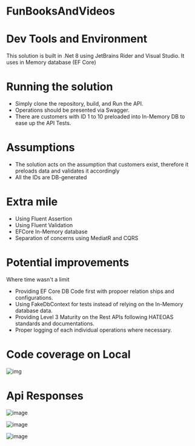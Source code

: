 # FunBooksAndVideos

# Dev Tools and Environment
This solution is built in .Net 8 using JetBrains Rider and Visual Studio.
It uses in Memory database (EF Core)

# Running the solution
- Simply clone the repository, build, and Run the API.
- Operations should be presented via Swagger.
- There are customers with ID 1 to 10 preloaded into In-Memory DB to ease up the API Tests.

# Assumptions
- The solution acts on the assumption that customers exist, therefore it preloads data and validates it accordingly
- All the IDs are DB-generated

# Extra mile
- Using Fluent Assertion
- Using Fluent Validation
- EFCore In-Memory database
- Separation of concerns using MediatR and CQRS

# Potential improvements
Where time wasn't a limit
- Providing EF Core DB Code first with propoer relation ships and configurations.
- Using FakeDbContext for tests instead of relying on the In-Memory database data.
- Providing Level 3 Maturity on the Rest APIs following HATEOAS standards and documentations.
- Proper logging of each individual operations where necessary.

# Code coverage on Local
![img](https://github.com/benizadi/FunBooksAndVideos/assets/12119278/a8f99960-4fbd-4fa1-8298-2f539ccf8b29)

# Api Responses
![image](https://github.com/benizadi/FunBooksAndVideos/assets/12119278/1916e929-c710-4784-aff4-3a6499514d16)

![image](https://github.com/benizadi/FunBooksAndVideos/assets/12119278/a6d70557-061b-4544-b532-955a42bf0e55)

![image](https://github.com/benizadi/FunBooksAndVideos/assets/12119278/b0823dad-de56-4265-97e9-726a62f27252)
